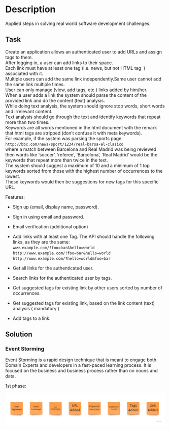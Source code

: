 # Description

Applied steps in solving real world software development challenges.

## Task

Create an application allows an authenticated user to add URLs and assign tags to them.  
After logging in, a user can add links to their space.  
Each link must have at least one tag (i.e. news, but not HTML tag ​ ) associated with it.  
Multiple users can add the same link independently.Same user cannot add the same link multiple times.  
User can only manage (view, add tags, etc.) links added by him/her.  
When a user adds a link the system should parse the content of the provided link and do the content (text) analysis.  
While doing text analysis, the system should ignore stop words, short words and irrelevant content.  
Text analysis should go through the text and identify keywords that repeat more than two times.  
Keywords are all words mentioned in the html document with the remark that html tags are stripped (don’t confuse it with meta keywords).  
For example, if the system was parsing the sports page:  
`http://bbc.com/news/sport/1234/real-barsa-el-clasico`  
where a match between Barcelona and Real Madrid was being reviewed then words like ‘soccer’, ‘referee’, ‘Barcelona’, ‘Real Madrid’ would be the keywords that repeat more than twice in the text.  
The system should suggest a maximum of 10 and a minimum of 1 top keywords sorted from those with the highest number of occurrences to the lowest.  
These keywords would then be suggestions for new tags for this specific URL.

Features:

+ Sign up (email, display name, password).
+ Sign in using email and password.
+ Email verification (additional option)

+ Add links with at least one Tag.
  The API should handle the following links, as they are the same:  
    `www.example.com/?foo=bar&hello=world`  
    `http://www.example.com/?foo=bar&hello=world`  
    `http://www.example.com/?hello=world&foo=bar`  

+ Get all links for the authenticated user.
+ Search links for the authenticated user by tags.

+ Get suggested tags for existing link by other users sorted by number of occurrences.
+ Get suggested tags for existing link, based on the link content (text) analysis (​ mandatory​ )
+ Add tags to a link.

## Solution

### Event Storming

Event Storming is a rapid design technique that is meant to engage both Domain Experts and
developers in a fast-paced learning process. It is focused on the business and business process rather
than on nouns and data.  

1st phase:

![es-phase-1](docs/es-1.jpg)
